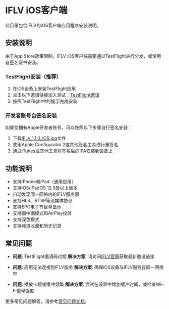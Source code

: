 # IFLV iOS客户端

此目录包含IFLV的iOS客户端应用程序安装说明。

## 安装说明

由于App Store政策限制，IFLV iOS客户端需要通过TestFlight进行分发，或使用自签名证书安装。

### TestFlight安装（推荐）

1. 在iOS设备上安装TestFlight应用
2. 点击以下邀请链接加入测试：[TestFlight邀请](https://testflight.apple.com/join/iflvbeta)
3. 按照TestFlight中的提示完成安装

### 开发者账号自签名安装

如果您拥有Apple开发者账号，可以按照以下步骤自行签名安装：

1. 下载[IFLV_1.1.0_iOS.ipa](IFLV_1.1.0_iOS.ipa)文件
2. 使用Apple Configurator 2或其他签名工具进行重签名
3. 通过iTunes或其他工具将签名后的IPA安装到设备上

## 功能说明

- 支持iPhone和iPad（通用应用）
- 支持iOS/iPadOS 12.0及以上版本
- 自动发现同一网络内的IFLV服务器
- 支持HLS、RTSP等流媒体协议
- 支持EPG电子节目单显示
- 支持画中画模式和AirPlay投屏
- 支持深色模式
- 支持频道收藏和历史记录

## 常见问题

- **问题**: TestFlight邀请码过期
  **解决方案**: 请访问[IFLV官网](https://iflv.io)获取最新邀请链接

- **问题**: 应用无法连接到IFLV服务
  **解决方案**: 确保iOS设备与IFLV服务在同一网络中

- **问题**: 播放卡顿或缓冲频繁
  **解决方案**: 尝试在设置中增加缓冲时间，或检查Wi-Fi信号强度

更多常见问题解答，请参考[常见问题文档](../../../docs/faq.md)。 
